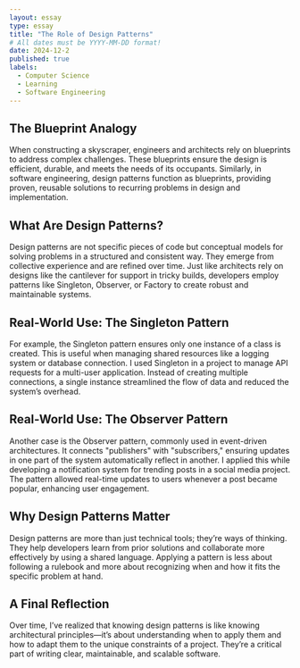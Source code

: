 ```yaml
---
layout: essay
type: essay
title: "The Role of Design Patterns"
# All dates must be YYYY-MM-DD format!
date: 2024-12-2
published: true
labels:
  - Computer Science
  - Learning
  - Software Engineering
---
```


## The Blueprint Analogy

When constructing a skyscraper, engineers and architects rely on blueprints to address complex challenges. These blueprints ensure the design is efficient, durable, and meets the needs of its occupants. Similarly, in software engineering, design patterns function as blueprints, providing proven, reusable solutions to recurring problems in design and implementation.

## What Are Design Patterns?

Design patterns are not specific pieces of code but conceptual models for solving problems in a structured and consistent way. They emerge from collective experience and are refined over time. Just like architects rely on designs like the cantilever for support in tricky builds, developers employ patterns like Singleton, Observer, or Factory to create robust and maintainable systems.

## Real-World Use: The Singleton Pattern

For example, the Singleton pattern ensures only one instance of a class is created. This is useful when managing shared resources like a logging system or database connection. I used Singleton in a project to manage API requests for a multi-user application. Instead of creating multiple connections, a single instance streamlined the flow of data and reduced the system’s overhead.

## Real-World Use: The Observer Pattern

Another case is the Observer pattern, commonly used in event-driven architectures. It connects "publishers" with "subscribers," ensuring updates in one part of the system automatically reflect in another. I applied this while developing a notification system for trending posts in a social media project. The pattern allowed real-time updates to users whenever a post became popular, enhancing user engagement.

## Why Design Patterns Matter

Design patterns are more than just technical tools; they’re ways of thinking. They help developers learn from prior solutions and collaborate more effectively by using a shared language. Applying a pattern is less about following a rulebook and more about recognizing when and how it fits the specific problem at hand.

## A Final Reflection

Over time, I’ve realized that knowing design patterns is like knowing architectural principles—it’s about understanding when to apply them and how to adapt them to the unique constraints of a project. They’re a critical part of writing clear, maintainable, and scalable software.

